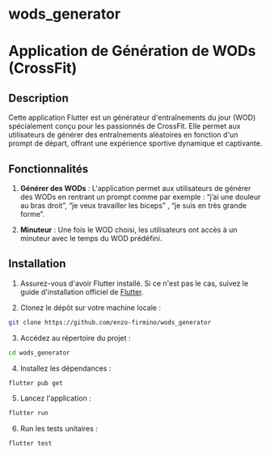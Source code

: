 # wods_generator
# Application de Génération de WODs (CrossFit)

## Description

Cette application Flutter est un générateur d'entraînements du jour (WOD) spécialement conçu pour les passionnés de CrossFit. Elle permet aux utilisateurs de générer des entraînements aléatoires en fonction d'un prompt de départ, offrant une expérience sportive dynamique et captivante.

## Fonctionnalités

1. **Générer des WODs** : L'application permet aux utilisateurs de générer des WODs en rentrant un prompt comme par exemple : “j’ai une douleur au bras droit”, “je veux travailler les biceps” , “je suis en très grande forme”.

2. **Minuteur** : Une fois le WOD choisi, les utilisateurs ont accès à un minuteur avec le temps du WOD prédéfini.

## Installation

1. Assurez-vous d'avoir Flutter installé. Si ce n'est pas le cas, suivez le guide d'installation officiel de [Flutter](https://flutter.dev/docs/get-started/install).

2. Clonez le dépôt sur votre machine locale :

```bash
git clone https://github.com/enzo-firmino/wods_generator
```

3. Accédez au répertoire du projet :

```bash
cd wods_generator
```

4. Installez les dépendances :

```bash
flutter pub get
```

5. Lancez l'application :

```bash
flutter run
```

6. Run les tests unitaires :
   
```bash
flutter test
```

